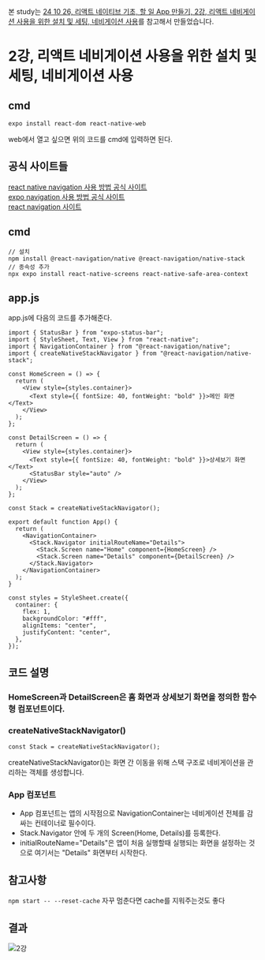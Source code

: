 본 study는 [24 10 26, 리액트 네이티브 기초, 할 일 App 만들기, 2강, 리액트 네비게이션 사용을 위한 설치 및 세팅, 네비게이션 사용](https://www.youtube.com/watch?v=VXUyFnr8_Uk&list=PLmAWMAo-opQzg5QxYoii1HZXFURstlhqq&index=36)를 참고해서 만들었습니다.
# 2강, 리액트 네비게이션 사용을 위한 설치 및 세팅, 네비게이션 사용
## cmd
```
expo install react-dom react-native-web
```
web에서 열고 싶으면 위의 코드를 cmd에 입력하면 된다.

## 공식 사이트들
[react native navigation 사용 방법 공식 사이트](https://reactnative.dev/docs/navigation) <br>
[expo navigation 사용 방법 공식 사이트](https://docs.expo.dev/tutorial/add-navigation/) <br>
[react navigation 사이트](https://reactnavigation.org/docs/hello-react-navigation/) <br>

## cmd
```
// 설치
npm install @react-navigation/native @react-navigation/native-stack
// 종속성 추가
npx expo install react-native-screens react-native-safe-area-context
```

## app.js
app.js에 다음의 코드를 추가해준다.
```
import { StatusBar } from "expo-status-bar";
import { StyleSheet, Text, View } from "react-native";
import { NavigationContainer } from "@react-navigation/native";
import { createNativeStackNavigator } from "@react-navigation/native-stack";

const HomeScreen = () => {
  return (
    <View style={styles.container}>
      <Text style={{ fontSize: 40, fontWeight: "bold" }}>메인 화면</Text>
    </View>
  );
};

const DetailScreen = () => {
  return (
    <View style={styles.container}>
      <Text style={{ fontSize: 40, fontWeight: "bold" }}>상세보기 화면</Text>
      <StatusBar style="auto" />
    </View>
  );
};

const Stack = createNativeStackNavigator();

export default function App() {
  return (
    <NavigationContainer>
      <Stack.Navigator initialRouteName="Details">
        <Stack.Screen name="Home" component={HomeScreen} />
        <Stack.Screen name="Details" component={DetailScreen} />
      </Stack.Navigator>
    </NavigationContainer>
  );
}

const styles = StyleSheet.create({
  container: {
    flex: 1,
    backgroundColor: "#fff",
    alignItems: "center",
    justifyContent: "center",
  },
});
```
## 코드 설명
### HomeScreen과 DetailScreen은 홈 화면과 상세보기 화면을 정의한 함수형 컴포넌트이다.
### createNativeStackNavigator()
```
const Stack = createNativeStackNavigator();
```
createNativeStackNavigator()는 화면 간 이동을 위해 스택 구조로 네비게이션을 관리하는 객체를 생성합니다.
### App 컴포넌트
- App 컴포넌트는 앱의 시작점으로 NavigationContainer는 네비게이션 전체를 감싸는 컨테이너로 필수이다.
- Stack.Navigator 안에 두 개의 Screen(Home, Details)를 등록한다.
- initialRouteName="Details"은 앱이 처음 실행할때 실행되는 화면을 설정하는 것으로 여기서는 "Details" 화면부터 시작한다.


## 참고사항
``
npm start -- --reset-cache
``
자꾸 멈춘다면 cache를 지워주는것도 좋다

## 결과
![2강](https://github.com/user-attachments/assets/583a9c34-86a0-4150-9aba-147a1cc41663)


